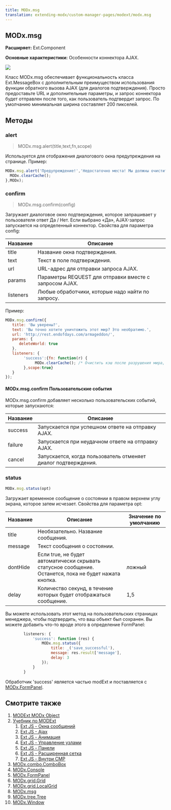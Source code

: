 ```yaml
---
title: MODx.msg
translation: extending-modx/custom-manager-pages/modext/modx.msg
---
```


## MODx.msg

**Расширяет:** Ext.Component

**Основные характеристики:** Особенности коннектора AJAX.

![](confirm.png)

Класс MODx.msg обеспечивает функциональность класса Ext.MessageBox с дополнительным преимуществом использования функции обратного вызова AJAX (для диалогов подтверждения). Просто предоставьте URL и дополнительные параметры, и запрос коннектора будет отправлен после того, как пользователь подтвердит запрос. По умолчанию минимальная ширина составляет 200 пикселей.

## Методы

### alert

> MODx.msg.alert(title,text,fn,scope)

Используется для отображения диалогового окна предупреждения на странице. Пример:

```javascript
MODx.msg.alert('Предупреждение!','Недостаточно места! Мы должны очистить кэш.',function() {
  MODx.clearCache();
},MODx);
```

### confirm

> MODx.msg.confirm(config)

Загружает диалоговое окно подтверждения, которое запрашивает у пользователя ответ Да / Нет. Если выбрано «Да», AJAX-запрос запускается на определенный коннектор. Свойства для параметра config:

| Название  | Описание                                               |
| --------- | ------------------------------------------------------ |
| title     | Название окна подтверждения.                           |
| text      | Текст в поле подтверждения.                            |
| url       | URL-адрес для отправки запроса AJAX.                   |
| params    | Параметры REQUEST для отправки вместе с запросом AJAX. |
| listeners | Любые обработчики, которые надо найти по запросу.      |

Пример:

```javascript
MODx.msg.confirm({
   title: 'Вы уверены?',
   text: 'Вы точно хотите уничтожить этот мир? Это необратимо.',
   url: 'http://rest.endofdays.com/armageddon/',
   params: {
      deleteWorld: true
   },
   listeners: {
        'success':{fn: function(r) {
             MODx.clearCache(); /* Очистить кэш после разрушения мира, чтобы у нас не было скрытых данных */
        },scope:true}
   }
});
```

#### MODx.msg.confirm Пользовательские события

MODx.msg.confirm добавляет несколько пользовательских событий, которые запускаются:

| Название | Описание                                                       |
| -------- | -------------------------------------------------------------- |
| success  | Запускается при успешном ответе на отправку AJAX.              |
| failure  | Запускается при неудачном ответе на отправку AJAX.             |
| cancel   | Запускается, когда пользователь отменяет диалог подтверждения. |

### status

```javascript
MODx.msg.status(opt)
```

Загружает временное сообщение о состоянии в правом верхнем углу экрана, которое затем исчезает. Свойства для параметра opt:

| Название | Описание                                                                                                | Значение по умолчанию |
| -------- | ------------------------------------------------------------------------------------------------------- | --------------------- |
| title    | Необязательно. Название сообщения.                                                                      |
| message  | Текст сообщения о состоянии.                                                                            |
| dontHide | Если true, не будет автоматически скрывать статусное сообщение. Останется, пока не будет нажата кнопка. | ложный                |
| delay    | Количество секунд, в течение которых будет отображаться сообщение.                                      | 1,5                   |

Вы можете использовать этот метод на пользовательских страницах менеджера, чтобы подтвердить, что ваш объект был сохранен. Вы можете добавить что-то вроде этого в определение FormPanel:

```javascript
        listeners: {
            'success': function (res) {
                MODx.msg.status({
                    title: _('save_successful'),
                    message: res.result['message'],
                    delay: 3
                });
            }
        }
```

Обработчик 'success' является частью modExt и поставляется с [MODx.FormPanel](extending-modx/custom-manager-pages/modext/modx.formpanel "MODx.FormPanel").

## Смотрите также

1. [MODExt MODx Object](extending-modx/custom-manager-pages/modext/modext-modx-object)
2. [Учебник по MODExt](extending-modx/custom-manager-pages/modext/modext-tutorials)
    1. [Ext JS - Окна сообщений](extending-modx/custom-manager-pages/modext/modext-tutorials/1.-ext-js-tutorial-message-boxes)
    2. [Ext JS - Ajax](extending-modx/custom-manager-pages/modext/modext-tutorials/2.-ext-js-tutorial-ajax-include)
    3. [Ext JS - Анимация](extending-modx/custom-manager-pages/modext/modext-tutorials/3.-ext-js-tutorial-animation)
    4. [Ext JS - Управление узлами](extending-modx/custom-manager-pages/modext/modext-tutorials/4.-ext-js-tutorial-manipulating-nodes)
    5. [Ext JS - Панели](extending-modx/custom-manager-pages/modext/modext-tutorials/5.-ext-js-tutorial-panels)
    6. [Ext JS - Расширенная сетка](extending-modx/custom-manager-pages/modext/modext-tutorials/7.-ext-js-tutoral-advanced-grid)
    7. [Ext JS - Внутри CMP](extending-modx/custom-manager-pages/modext/modext-tutorials/8.-ext-js-tutorial-inside-a-cmp)
3. [MODx.combo.ComboBox](extending-modx/custom-manager-pages/modext/modx.combo.combobox)
4. [MODx.Console](extending-modx/custom-manager-pages/modext/modx.console)
5. [MODx.FormPanel](extending-modx/custom-manager-pages/modext/modx.formpanel)
6. [MODx.grid.Grid](extending-modx/custom-manager-pages/modext/modx.grid.grid)
7. [MODx.grid.LocalGrid](extending-modx/custom-manager-pages/modext/modx.grid.localgrid)
8. [MODx.msg](extending-modx/custom-manager-pages/modext/modx.msg)
9. [MODx.tree.Tree](extending-modx/custom-manager-pages/modext/modx.tree.tree)
10. [MODx.Window](extending-modx/custom-manager-pages/modext/modx.window)
